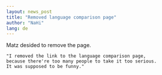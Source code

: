 ```yaml
---
layout: news_post
title: "Removed language comparison page"
author: "NaHi"
lang: de
---
```


Matz desided to remove the page.




    "I removed the link to the language comparison page,
    because there're too many people to take it too serious.
    It was supposed to be funny."
